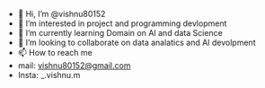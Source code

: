 - 👋 Hi, I’m @vishnu80152
- 👀 I’m interested in project and programming devlopment
- 🌱 I’m currently learning Domain on AI and data Science 
- 💞️ I’m looking to collaborate on data analatics and AI devolpment
- 📫 How to reach me 
- mail:   vishnu80152@gmail.com
- Insta:  _.vishnu.m
 
<!---
vishnu80152/vishnu80152 is a ✨ special ✨ repository because its `README.md` (this file) appears on your GitHub profile.
You can click the Preview link to take a look at your changes.
--->
